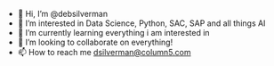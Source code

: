 - 👋 Hi, I’m @debsilverman
- 👀 I’m interested in Data Science, Python, SAC, SAP and all things AI
- 🌱 I’m currently learning everything i am interested in
- 💞️ I’m looking to collaborate on everything!  
- 📫 How to reach me dsilverman@column5.com

<!---
debsilverman/debsilverman is a ✨ special ✨ repository because its `README.md` (this file) appears on your GitHub profile.
You can click the Preview link to take a look at your changes.
--->
